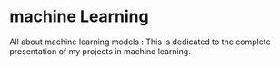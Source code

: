 # machine Learning
All about machine learning models : 
This is dedicated to the complete presentation of my projects in machine learning.

